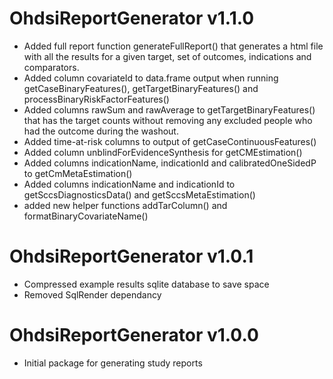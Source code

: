 OhdsiReportGenerator v1.1.0
======================
- Added full report function generateFullReport() that generates a html file with all the results for a given target, set of outcomes, indications and comparators.
- Added column covariateId to data.frame output when running getCaseBinaryFeatures(), getTargetBinaryFeatures() and processBinaryRiskFactorFeatures()
- Added columns rawSum and rawAverage to getTargetBinaryFeatures() that has the target counts without removing any excluded people who had the outcome during the washout.
- Added time-at-risk columns to output of getCaseContinuousFeatures()
- Added column unblindForEvidenceSynthesis for getCMEstimation()
- Added columns indicationName, indicationId and calibratedOneSidedP to getCmMetaEstimation()
- Added columns indicationName and indicationId to getSccsDiagnosticsData() and getSccsMetaEstimation()
- added new helper functions addTarColumn() and formatBinaryCovariateName()


OhdsiReportGenerator v1.0.1
======================
- Compressed example results sqlite database to save space
- Removed SqlRender dependancy 

OhdsiReportGenerator v1.0.0
======================
- Initial package for generating study reports